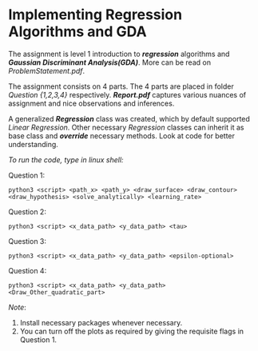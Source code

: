 # Implementing Regression Algorithms and GDA

The assignment is level 1 introduction to ***regression*** algorithms and ***Gaussian Discriminant Analysis(GDA)***. More can be read on *ProblemStatement.pdf*.

The assignment consists on 4 parts. The 4 parts are placed in folder *Question {1,2,3,4}* respectively. ***Report.pdf*** captures various nuances of assignment and nice observations and inferences. 

A generalized ***Regression*** class was created, which by default supported *Linear Regression*. Other necessary *Regression* classes can inherit it as base class and ***override*** necessary methods. Look at code for better understanding.


*To run the code, type in linux shell:*

Question 1:
``` 
python3 <script> <path_x> <path_y> <draw_surface> <draw_contour> <draw_hypothesis> <solve_analytically> <learning_rate>
```

Question 2:
``` 
python3 <script> <x_data_path> <y_data_path> <tau>
```

Question 3:
``` 
python3 <script> <x_data_path> <y_data_path> <epsilon-optional>
```

Question 4:
``` 
python3 <script> <x_data_path> <y_data_path> <Draw_Other_quadratic_part>
```

*Note*: 
1. Install necessary packages whenever necessary.
2. You can turn off the plots as required by giving the requisite flags in Question 1.